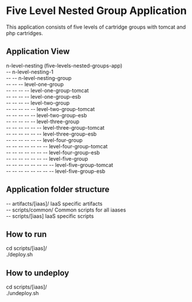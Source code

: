 Five Level Nested Group Application
===================================
This application consists of five levels of cartridge groups with tomcat and php cartridges.

Application View
----------------
n-level-nesting (five-levels-nested-groups-app)         <br />
-- n-level-nesting-1                                    <br />
-- -- n-level-nesting-group                             <br />
-- -- -- level-one-group                                <br />
-- -- -- -- level-one-group-tomcat                      <br />
-- -- -- -- level-one-group-esb                         <br />
-- -- -- -- level-two-group                             <br />
-- -- -- -- -- level-two-group-tomcat                   <br />
-- -- -- -- -- level-two-group-esb                      <br />
-- -- -- -- -- level-three-group                        <br />
-- -- -- -- -- -- level-three-group-tomcat              <br />
-- -- -- -- -- -- level-three-group-esb                 <br />
-- -- -- -- -- -- level-four-group                      <br />
-- -- -- -- -- -- -- level-four-group-tomcat            <br />
-- -- -- -- -- -- -- level-four-group-esb               <br />
-- -- -- -- -- -- -- level-five-group                   <br />
-- -- -- -- -- -- -- -- level-five-group-tomcat         <br />
-- -- -- -- -- -- -- -- level-five-group-esb            <br />

Application folder structure
----------------------------
-- artifacts/[iaas]/ IaaS specific artifacts                <br />
-- scripts/common/ Common scripts for all iaases            <br />
-- scripts/[iaas] IaaS specific scripts                     <br />

How to run
----------
cd scripts/[iaas]/          <br />
./deploy.sh                 <br />

How to undeploy
---------------
cd scripts/[iaas]/          <br />
./undeploy.sh               <br />